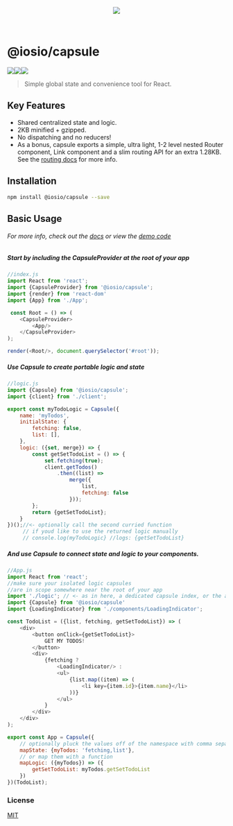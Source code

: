 <p align="center">

<img src="https://raw.githubusercontent.com/iosio/capsule/master/capsuleLogo.svg?sanitize=true"/>
</p>

<br/>

# @iosio/capsule

<img src="https://img.shields.io/circleci/project/github/iosio/capsule.svg?style=flat-square" /><img src="https://img.shields.io/npm/v/@iosio/capsule.svg?style=flat-square" /><img src="https://img.shields.io/bundlephobia/minzip/@iosio/capsule@4.0.0.svg?style=flat-square" />

> Simple global state and convenience tool for React.

## Key Features

- Shared centralized state and logic.
- 2KB minified + gzipped.
- No dispatching and no reducers!
- As a bonus, capsule exports a simple, ultra light, 1-2 level nested Router component, Link component and a slim routing API for an extra 1.28KB. See the [routing docs](https://github.com/iosio/capsule/blob/master/docs/routing/README.md) for more info.

## Installation 

```sh
npm install @iosio/capsule --save
```

## Basic Usage

###### *For more info, check out the [docs](https://github.com/iosio/capsule/tree/master/docs) or view the [demo code](https://github.com/iosio/capsule/tree/master/demo/src)*

##### Start by including the CapsuleProvider at the root of your app

```js
//index.js
import React from 'react';
import {CapsuleProvider} from '@iosio/capsule';
import {render} from 'react-dom'
import {App} from './App';

 const Root = () => (
    <CapsuleProvider>
        <App/>
    </CapsuleProvider>
);

render(<Root/>, document.querySelector('#root'));

```

##### Use Capsule to create portable logic and state

```js
//logic.js
import {Capsule} from '@iosio/capsule';
import {client} from './client';

export const myTodoLogic = Capsule({
    name: 'myTodos',
    initialState: {
        fetching: false,
        list: [],
    },
    logic: ({set, merge}) => {
        const getSetTodoList = () => {
            set.fetching(true);
            client.getTodos()
                .then((list) =>
                    merge({
                        list,
                        fetching: false
                    }));
        };
        return {getSetTodoList};
    }
})();//<- optionally call the second curried function  
     // if youd like to use the returned logic manually 
     // console.log(myTodoLogic} //logs: {getSetTodoList}
```

##### And use Capsule to connect state and logic to your components.

```js
//App.js
import React from 'react';
//make sure your isolated logic capsules 
//are in scope somewhere near the root of your app
import './logic'; // <- as in here, a dedicated capsule index, or the app index.js file
import {Capsule} from '@iosio/capsule'
import {LoadingIndicator} from './components/LoadingIndicator';

const TodoList = ({list, fetching, getSetTodoList}) => (
    <div>
        <button onClick={getSetTodoList}>
            GET MY TODOS!
        </button>
        <div>
            {fetching ?
                <LoadingIndicator/> :
                <ul>
                    {list.map((item) => (
                        <li key={item.id}>{item.name}</li>
                    ))}
                </ul>
            }
        </div>
    </div>
);

export const App = Capsule({
    // optionally pluck the values off of the namespace with comma separated values
    mapState: {myTodos: 'fetching,list'},
    // or map them with a function
    mapLogic: ({myTodos}) => ({
        getSetTodoList: myTodos.getSetTodoList
    })
})(TodoList);
```


### License

[MIT]

[MIT]: https://choosealicense.com/licenses/mit/
